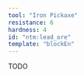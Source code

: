 ```yaml
---
tool: "Iron Pickaxe"
resistance: 6
hardness: 4
id: "ntm:lead_ore"
template: "blockEn"
---
```


TODO

